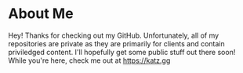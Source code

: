 # About Me

Hey! Thanks for checking out my GitHub. Unfortunately, all of my repositories are private as they are primarily for clients and contain priviledged content. I'll hopefully get some public stuff out there soon! While you're here, check me out at https://katz.gg

